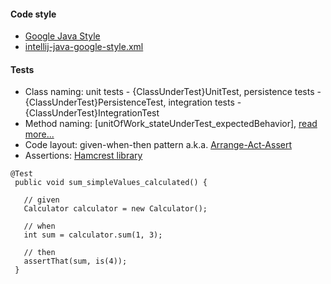 #### Code style
- [Google Java Style](https://google-styleguide.googlecode.com/svn/trunk/javaguide.html)
- [intellij-java-google-style.xml](https://github.com/igor-baiborodine/java-various-examples/blob/master/intellij-java-google-style.xml)
 
#### Tests
- Class naming: unit tests - {ClassUnderTest}UnitTest, persistence tests - {ClassUnderTest}PersistenceTest, integration tests - {ClassUnderTest}IntegrationTest
- Method naming: \[unitOfWork_stateUnderTest_expectedBehavior\], [read more...](http://osherove.com/blog/2005/4/3/naming-standards-for-unit-tests.html)
- Code layout: given-when-then pattern a.k.a. [Arrange-Act-Assert](http://c2.com/cgi/wiki?ArrangeActAssert)
- Assertions: [Hamcrest library](https://code.google.com/p/hamcrest/wiki/Tutorial) 

```
@Test
 public void sum_simpleValues_calculated() {
     
   // given  
   Calculator calculator = new Calculator();

   // when 
   int sum = calculator.sum(1, 3);
   
   // then
   assertThat(sum, is(4));
 }
```

